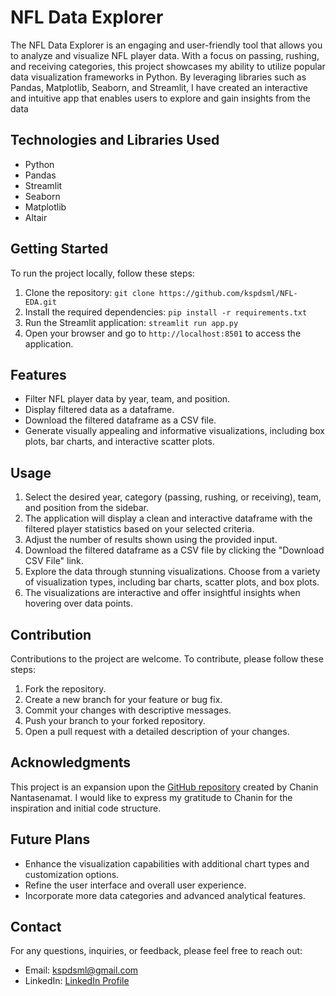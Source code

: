 # NFL Data Explorer

The NFL Data Explorer is an engaging and user-friendly tool that allows you to analyze and visualize NFL player data. With a focus on passing, rushing, and receiving categories, this project showcases my ability to utilize popular data visualization frameworks in Python. By leveraging libraries such as Pandas, Matplotlib, Seaborn, and Streamlit, I have created an interactive and intuitive app that enables users to explore and gain insights from the data

## Technologies and Libraries Used

- Python
- Pandas
- Streamlit
- Seaborn
- Matplotlib
- Altair

## Getting Started

To run the project locally, follow these steps:

1. Clone the repository: `git clone https://github.com/kspdsml/NFL-EDA.git`
2. Install the required dependencies: `pip install -r requirements.txt`
3. Run the Streamlit application: `streamlit run app.py`
4. Open your browser and go to `http://localhost:8501` to access the application.

## Features

- Filter NFL player data by year, team, and position.
- Display filtered data as a dataframe.
- Download the filtered dataframe as a CSV file.
- Generate visually appealing and informative visualizations, including box plots, bar charts, and interactive scatter plots.

## Usage

1. Select the desired year, category (passing, rushing, or receiving), team, and position from the sidebar.
2. The application will display a clean and interactive dataframe with the filtered player statistics based on your selected criteria.
3. Adjust the number of results shown using the provided input.
4. Download the filtered dataframe as a CSV file by clicking the "Download CSV File" link.
5. Explore the data through stunning visualizations. Choose from a variety of visualization types, including bar charts, scatter plots, and box plots.
6. The visualizations are interactive and offer insightful insights when hovering over data points.

## Contribution

Contributions to the project are welcome. To contribute, please follow these steps:

1. Fork the repository.
2. Create a new branch for your feature or bug fix.
3. Commit your changes with descriptive messages.
4. Push your branch to your forked repository.
5. Open a pull request with a detailed description of your changes.

## Acknowledgments

This project is an expansion upon the [GitHub repository](https://github.com/dataprofessor/code/tree/master/streamlit/part9) created by Chanin Nantasenamat. I would like to express my gratitude to Chanin for the inspiration and initial code structure.

## Future Plans

- Enhance the visualization capabilities with additional chart types and customization options.
- Refine the user interface and overall user experience.
- Incorporate more data categories and advanced analytical features.

## Contact

For any questions, inquiries, or feedback, please feel free to reach out:

- Email: kspdsml@gmail.com
- LinkedIn: [LinkedIn Profile](https://www.linkedin.com/in/kspdsml/)
